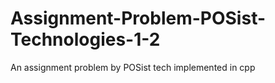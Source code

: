 # Assignment-Problem-POSist-Technologies-1-2
An assignment problem by POSist tech implemented in cpp
